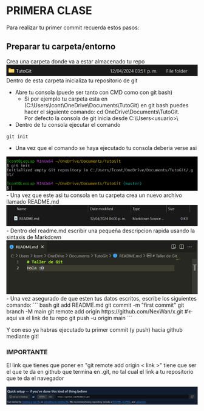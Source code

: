 # PRIMERA CLASE

Para realizar tu primer commit recuerda estos pasos:
## Preparar tu carpeta/entorno
Crea una carpeta donde va a estar almacenado tu repo
<img src="./imgs/1.png">
Dentro de esta carpeta inicializa tu repositorio de git
- Abre tu consola (puede ser tanto con CMD como con git bash)
    - Si por ejemplo tu carpeta esta en (C:\Users\lcont\OneDrive\Documents\TutoGit) en git bash puedes hacer el siguiente comando: cd OneDrive\Documents\TutoGit. <br>
    Por defecto la consola de git inicia desde C:\Users\<usuario>\ 
- Dentro de tu consola ejecutar el comando 
```
git init
```
- Una vez que el comando se haya ejecutado tu consola deberia verse asi
<img src="./imgs/2.png">
- Una vez que este asi tu consola en tu carpeta crea un nuevo archivo llamado README.md
<img src="./imgs/3.png">
- Dentro del readme.md escribir una pequeña descripcion rapida usando la sintaxis de Markdown
<img src="./imgs/4.png">
- Una vez asegurado de que esten tus datos escritos, escribe los siguientes comando:
``` bash
git add README.md
git commit -m "first commit"
git branch -M main
git remote add origin https://github.com/NexWan/x.git #<- aqui va el link de tu repo
git push -u origin main
```

Y con eso ya habras ejecutado tu primer commit (y push) hacia github mediante git!

### IMPORTANTE
El link que tienes que poner en "git remote add origin < link >" tiene que ser el que te da en github que termina en .git, no tal cual el link a tu repositorio que te da el navegador

<img src="./imgs/5.png">
